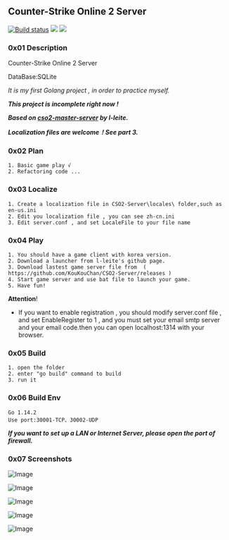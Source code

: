 ## Counter-Strike Online 2 Server 

[![Build status](https://ci.appveyor.com/api/projects/status/a4pj1il9li5s08k5?svg=true)](https://ci.appveyor.com/project/KouKouChan/cso2-server)
[![](https://img.shields.io/badge/license-MIT-green)](./LICENSE)
[![](https://img.shields.io/badge/version-v0.4.0-blue)](https://github.com/KouKouChan/CSO2-Server/releases)

### 0x01 Description

Counter-Strike Online 2 Server

DataBase:SQLite

*It is my first Golang project , in order to practice myself.*

***This project is incomplete right now !***

***Based on [cso2-master-server](https://github.com/L-Leite/cso2-master-server) by l-leite.***

***Localization files are welcome！See part 3.***

### 0x02 Plan

    1. Basic game play √
    2. Refactoring code ...

### 0x03 Localize

```
1. Create a localization file in CSO2-Server\locales\ folder,such as en-us.ini
2. Edit you localization file , you can see zh-cn.ini
3. Edit server.conf , and set LocaleFile to your file name
```

### 0x04 Play

    1. You should have a game client with korea version.
    2. Download a launcher from l-leite's github page.
    3. Download lastest game server file from  ( https://github.com/KouKouChan/CSO2-Server/releases )
    4. Start game server and use bat file to launch your game.
    5. Have fun!

**Attention**!

- If you want to enable registration , you should modify server.conf file , and set EnableRegister to 1 , and you must set your email smtp server and your email code.then you can open localhost:1314 with your browser.

### 0x05 Build

    1. open the folder
    2. enter "go build" command to build
    3. run it

### 0x06 Build Env

    Go 1.14.2
    Use port:30001-TCP、30002-UDP

***If you want to set up a LAN or Internet Server, please open the port of firewall.***

### 0x07 Screenshots

![Image](./photos/main.png)

![Image](./photos/intro.png)

![Image](./photos/channel.png)

![Image](./photos/ingame.jpg)

![Image](./photos/result.jpg)
